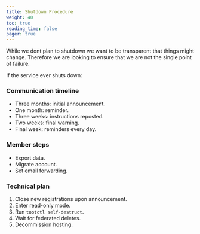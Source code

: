 ```yaml
---
title: Shutdown Procedure
weight: 40
toc: true
reading_time: false
pager: true
---
```


While we dont plan to shutdown we want to be transparent that things might change. Therefore we are looking to ensure that we are not the single point of failure. 

If the service ever shuts down:

### Communication timeline

- Three months: initial announcement.
- One month: reminder.
- Three weeks: instructions reposted.
- Two weeks: final warning.
- Final week: reminders every day.

### Member steps

- Export data.
- Migrate account.
- Set email forwarding.

### Technical plan

1. Close new registrations upon announcement.
2. Enter read-only mode.
3. Run `tootctl self-destruct`.
4. Wait for federated deletes.
5. Decommission hosting.
